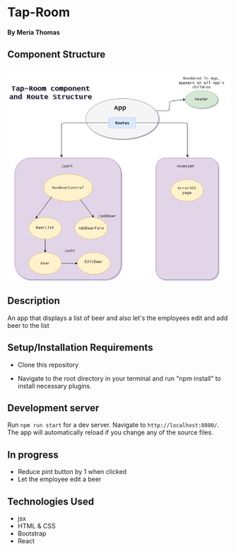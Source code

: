 # Tap-Room

#### By Meria Thomas
## Component Structure

![screen shot](./src/img/flowchart.PNG)

## Description
An app that displays a list of beer and also let's the employees edit and add beer to the list

## Setup/Installation Requirements

- Clone this repository

- Navigate to the root directory in your terminal and run "npm install" to install necessary plugins.

## Development server

Run `npm run start` for a dev server. Navigate to `http://localhost:8080/`. The app will automatically reload if you change any of the source files.

## In progress
- Reduce pint button by 1 when clicked
- Let the employee edit a beer

## Technologies Used

- jsx
- HTML & CSS
- Bootstrap
- React